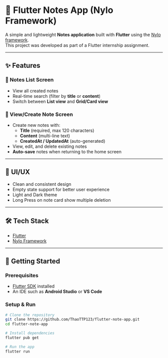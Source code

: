 # 📒 Flutter Notes App (Nylo Framework)

A simple and lightweight **Notes application** built with **Flutter** using the [Nylo framework](https://nylo.dev/).  
This project was developed as part of a Flutter internship assignment.

---

## ✨ Features

### 📝 Notes List Screen

- View all created notes
- Real-time search (filter by **title** or **content**)
- Switch between **List view** and **Grid/Card view**

### 📌 View/Create Note Screen

- Create new notes with:
  - **Title** (required, max 120 characters)
  - **Content** (multi-line text)
  - **CreatedAt / UpdatedAt** (auto-generated)
- View, edit, and delete existing notes
- **Auto-save** notes when returning to the home screen

---

## 🎨 UI/UX

- Clean and consistent design
- Empty state support for better user experience
- Light and Dark theme
- Long Press on note card show multiple deletion

---

## 🛠️ Tech Stack

- [Flutter](https://flutter.dev/)
- [Nylo Framework](https://nylo.dev/)

---

## 🚀 Getting Started

### Prerequisites

- [Flutter SDK](https://docs.flutter.dev/get-started/install) installed
- An IDE such as **Android Studio** or **VS Code**

### Setup & Run

```bash
# Clone the repository
git clone https://github.com/ThaoTTP123/flutter-note-app.git
cd flutter-note-app

# Install dependencies
flutter pub get

# Run the app
flutter run


```

